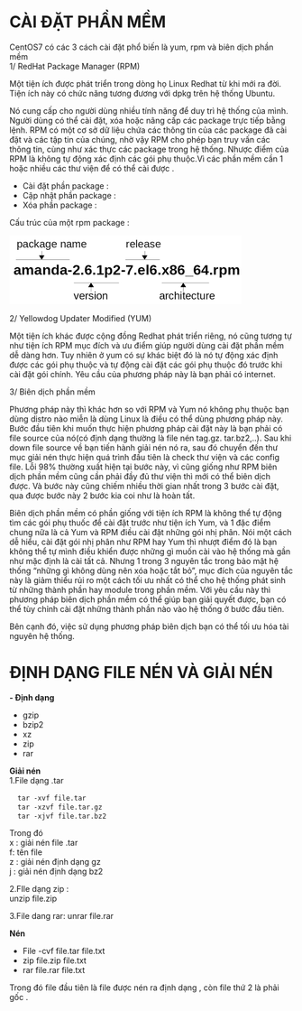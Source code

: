 # CÀI ĐẶT PHẦN MỀM  
CentOS7 có các 3 cách cài đặt phổ biến là yum, rpm và biên dịch phần mềm  
1/ RedHat Package Manager (RPM)

Một tiện ích được phát triển trong dòng họ Linux Redhat từ khi mới ra đời. Tiện ích này có chức năng tương đương với dpkg trên hệ thống Ubuntu.

Nó cung cấp cho người dùng nhiều tính năng để duy trì hệ thống của mình. Người dùng có thể cài đặt, xóa hoặc nâng cấp các package trực tiếp bằng lệnh. RPM có một cơ sở dữ liệu chứa các thông tin của các package đã cài đặt và các tập tin của chúng, nhờ vậy RPM cho phép bạn truy vấn các thông tin, cùng như xác thực các package trong hệ thống. Nhược điểm của RPM là không tự động xác định các gói phụ thuộc.Vì các phần mềm cần 1 hoặc nhiều các thư viện để có thể cài được . 
 - Cài đặt phần package :  
 - Cập nhật phần package : 
 - Xóa phần package :  

Cấu trúc của một rpm package :  

![](../img/Linux_2.png)
  
 2/ Yellowdog Updater Modified (YUM)

Một tiện ích khác được cộng đồng Redhat phát triển riêng, nó cũng tương tự như tiện ích RPM mục đích và ưu điểm giúp người dùng cài đặt phần mềm dễ dàng hơn. Tuy nhiên ở yum có sự khác biệt đó là nó tự động xác định được các gói phụ thuộc và tự động cài đặt các gói phụ thuộc đó trước khi cài đặt gói chính. Yêu cầu của phương pháp này là bạn phải có internet.  

3/ Biên dịch phần mềm

Phương pháp này thì khác hơn so với RPM và Yum nó không phụ thuộc bạn dùng distro nào miễn là dùng Linux là điều có thể dùng phương pháp này. Bước đầu tiên khi muốn thực hiện phương pháp cài đặt này là bạn phải có file source của nó(có định dạng thường là file nén tag.gz. tar.bz2,..). Sau khi down file source về bạn tiến hành giải nén nó ra, sau đó chuyển đến thư mục giải nén thực hiện quá trình đầu tiên là check thư viện và các config file. Lỗi 98% thường xuất hiện tại bước này, vì cũng giống như RPM biên dịch phần mềm cũng cần phải đầy đủ thư viện thì mới có thể biên dịch được. Và bước này cũng chiếm nhiều thời gian nhất trong 3 bước cài đặt, qua được bước này 2 bước kia coi như là hoàn tất.

Biên dịch phần mềm có phần giống với tiện ích RPM là không thể tự động tìm các gói phụ thuốc để cài đặt trước như tiện ích Yum, và 1 đặc điểm chung nữa là cả Yum và RPM điều cài đặt những gói nhị phân. Nói một cách dễ hiểu, cài đặt gói nhị phân như RPM hay Yum thì nhượt điểm đó là bạn không thể tự mình điều khiển được những gì muốn cài vào hệ thống mà gần như mặc định là cài tất cả. Nhưng 1 trong 3 nguyên tắc trong bảo mật hệ thống “những gì không dùng nên xóa hoặc tắt bỏ”, mục đích của nguyên tắc này là giảm thiểu rủi ro một cách tối ưu nhất có thể cho hệ thống phát sinh từ những thành phần hay module trong phần mềm. Với yêu cầu này thì phương pháp biên dịch phần mềm có thể giúp bạn giải quyết được, bạn có thể tùy chỉnh cài đặt những thành phần nào vào hệ thống ở bước đầu tiên.

Bên cạnh đó, việc sử dụng phương pháp biên dịch bạn có thể tối ưu hóa tài nguyên hệ thống.  
# ĐỊNH DẠNG FILE NÉN VÀ GIẢI NÉN  

**- Định dạng** 

- gzip
- bzip2
- xz
- zip
- rar

**Giải nén**  
  1.File dạng .tar  
```
  tar -xvf file.tar  
  tar -xzvf file.tar.gz   
  tar -xjvf file.tar.bz2  
```
  Trong đó   
   x : giải nén file .tar  
    f: tên file  
    z : giải nén định dạng gz  
    j : giải nén định dạng bz2  

2.FIle dạng zip :   
unzip file.zip  

3.File dang rar:
unrar file.rar  

**Nén**
- File -cvf file.tar file.txt
- zip file.zip file.txt
- rar file.rar file.txt  

Trong đó file đầu tiên là file được nén ra định dạng , còn file thứ 2 là phải gốc .  

    


